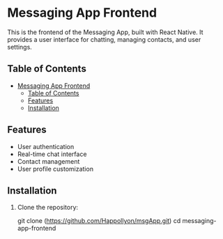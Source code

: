 # Messaging App Frontend

This is the frontend of the Messaging App, built with React Native. It provides a user interface for chatting, managing contacts, and user settings.

## Table of Contents

- [Messaging App Frontend](#messaging-app-frontend)
  - [Table of Contents](#table-of-contents)
  - [Features](#features)
  - [Installation](#installation)

## Features

- User authentication
- Real-time chat interface
- Contact management
- User profile customization

## Installation

1. Clone the repository:
 
   git clone (https://github.com/Happollyon/msgApp.git)
   cd messaging-app-frontend
